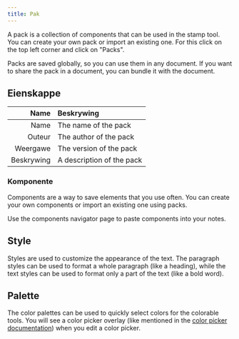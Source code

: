 ```yaml
---
title: Pak
---
```


A pack is a collection of components that can be used in the stamp tool. You can create your own pack or import an existing one. For this click on the top left corner and click on "Packs".

Packs are saved globally, so you can use them in any document. If you want to share the pack in a document, you can bundle it with the document.

## Eienskappe

|       Name | Beskrywing                |
| ---------: | :------------------------ |
|       Name | The name of the pack      |
|     Outeur | The author of the pack    |
|   Weergawe | The version of the pack   |
| Beskrywing | A description of the pack |

### Komponente

Components are a way to save elements that you use often. You can create your own components or import an existing one using packs.

Use the components navigator page to paste components into your notes.

## Style

Styles are used to customize the appearance of the text. The paragraph styles can be used to format a whole paragraph (like a heading), while the text styles can be used to format only a part of the text (like a bold word).

## Palette

The color palettes can be used to quickly select colors for the colorable tools. You will see a color picker overlay (like mentioned in the [color picker documentation](/docs/v2/color_picker)) when you edit a color picker.
